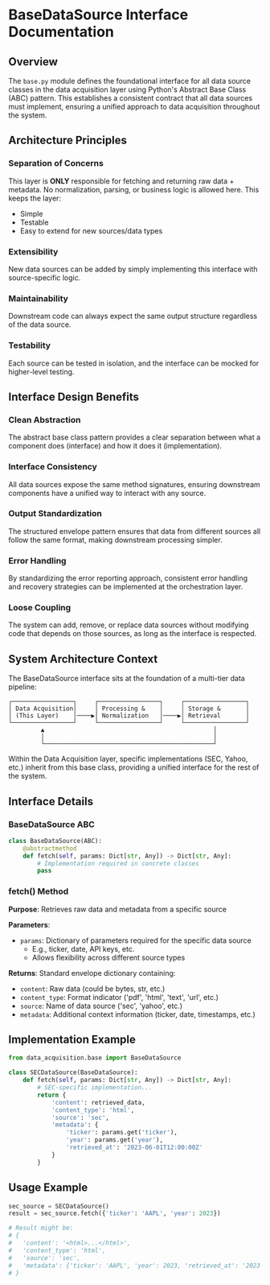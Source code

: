 # BaseDataSource Interface Documentation

## Overview
The `base.py` module defines the foundational interface for all data source classes in the data acquisition layer using Python's Abstract Base Class (ABC) pattern. This establishes a consistent contract that all data sources must implement, ensuring a unified approach to data acquisition throughout the system.

## Architecture Principles

### Separation of Concerns
This layer is **ONLY** responsible for fetching and returning raw data + metadata. No normalization, parsing, or business logic is allowed here. This keeps the layer:
- Simple
- Testable
- Easy to extend for new sources/data types

### Extensibility
New data sources can be added by simply implementing this interface with source-specific logic.

### Maintainability
Downstream code can always expect the same output structure regardless of the data source.

### Testability
Each source can be tested in isolation, and the interface can be mocked for higher-level testing.

## Interface Design Benefits

### Clean Abstraction
The abstract base class pattern provides a clear separation between what a component does (interface) and how it does it (implementation).

### Interface Consistency
All data sources expose the same method signatures, ensuring downstream components have a unified way to interact with any source.

### Output Standardization
The structured envelope pattern ensures that data from different sources all follow the same format, making downstream processing simpler.

### Error Handling
By standardizing the error reporting approach, consistent error handling and recovery strategies can be implemented at the orchestration layer.

### Loose Coupling
The system can add, remove, or replace data sources without modifying code that depends on those sources, as long as the interface is respected.

## System Architecture Context

The BaseDataSource interface sits at the foundation of a multi-tier data pipeline:

```
┌─────────────────┐     ┌─────────────────┐     ┌─────────────────┐
│ Data Acquisition│     │ Processing &    │     │ Storage &       │
│ (This Layer)    │────▶│ Normalization   │────▶│ Retrieval       │
└─────────────────┘     └─────────────────┘     └─────────────────┘
         ▲                                               │
         │                                               │
         └───────────────────────────────────────────────┘
```

Within the Data Acquisition layer, specific implementations (SEC, Yahoo, etc.) inherit from this base class, providing a unified interface for the rest of the system.

## Interface Details

### BaseDataSource ABC

```python
class BaseDataSource(ABC):
    @abstractmethod
    def fetch(self, params: Dict[str, Any]) -> Dict[str, Any]:
        # Implementation required in concrete classes
        pass
```

### fetch() Method

**Purpose**: Retrieves raw data and metadata from a specific source

**Parameters**:
- `params`: Dictionary of parameters required for the specific data source
   - E.g., ticker, date, API keys, etc.
   - Allows flexibility across different source types

**Returns**: Standard envelope dictionary containing:
- `content`: Raw data (could be bytes, str, etc.)
- `content_type`: Format indicator ('pdf', 'html', 'text', 'url', etc.)
- `source`: Name of data source ('sec', 'yahoo', etc.)
- `metadata`: Additional context information (ticker, date, timestamps, etc.)

## Implementation Example

```python
from data_acquisition.base import BaseDataSource

class SECDataSource(BaseDataSource):
    def fetch(self, params: Dict[str, Any]) -> Dict[str, Any]:
        # SEC-specific implementation...
        return {
            'content': retrieved_data,
            'content_type': 'html',
            'source': 'sec',
            'metadata': {
                'ticker': params.get('ticker'),
                'year': params.get('year'),
                'retrieved_at': '2023-06-01T12:00:00Z'
            }
        }
```

## Usage Example

```python
sec_source = SECDataSource()
result = sec_source.fetch({'ticker': 'AAPL', 'year': 2023})

# Result might be:
# {
#   'content': '<html>...</html>',
#   'content_type': 'html',
#   'source': 'sec',
#   'metadata': {'ticker': 'AAPL', 'year': 2023, 'retrieved_at': '2023-06-01T12:00:00Z'}
# }
```